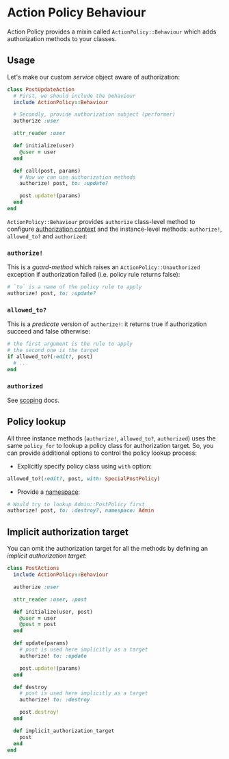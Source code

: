 # Action Policy Behaviour

Action Policy provides a mixin called `ActionPolicy::Behaviour` which adds authorization methods to your classes.

## Usage

Let's make our custom _service_ object aware of authorization:

```ruby
class PostUpdateAction
  # First, we should include the behaviour
  include ActionPolicy::Behaviour

  # Secondly, provide authorization subject (performer)
  authorize :user

  attr_reader :user

  def initialize(user)
    @user = user
  end

  def call(post, params)
    # Now we can use authorization methods
    authorize! post, to: :update?

    post.update!(params)
  end
end
```

`ActionPolicy::Behaviour` provides `authorize` class-level method to configure [authorization context](authorization_context.md) and the instance-level methods: `authorize!`, `allowed_to?` and `authorized`:

### `authorize!`

This is a _guard-method_ which raises an `ActionPolicy::Unauthorized` exception
if authorization failed (i.e. policy rule returns false):

```ruby
# `to` is a name of the policy rule to apply
authorize! post, to: :update?
```

### `allowed_to?`

This is a _predicate_ version of `authorize!`: it returns true if authorization succeed and false otherwise:

```ruby
# the first argument is the rule to apply
# the second one is the target
if allowed_to?(:edit?, post)
  # ...
end
```

### `authorized`

See [scoping](./scoping.md) docs.

## Policy lookup

All three instance methods (`authorize!`, `allowed_to?`, `authorized`) uses the same
`policy_for` to lookup a policy class for authorization target. So, you can provide additional options to control the policy lookup process:

- Explicitly specify policy class using `with` option:

```ruby
allowed_to?(:edit?, post, with: SpecialPostPolicy)
```

- Provide a [namespace](./namespaces.md):

```ruby
# Would try to lookup Admin::PostPolicy first
authorize! post, to: :destroy?, namespace: Admin
```

## Implicit authorization target

You can omit the authorization target for all the methods by defining an _implicit authorization target_:

```ruby
class PostActions
  include ActionPolicy::Behaviour

  authorize :user

  attr_reader :user, :post

  def initialize(user, post)
    @user = user
    @post = post
  end

  def update(params)
    # post is used here implicitly as a target
    authorize! to: :update

    post.update!(params)
  end

  def destroy
    # post is used here implicitly as a target
    authorize! to: :destroy

    post.destroy!
  end

  def implicit_authorization_target
    post
  end
end
```
